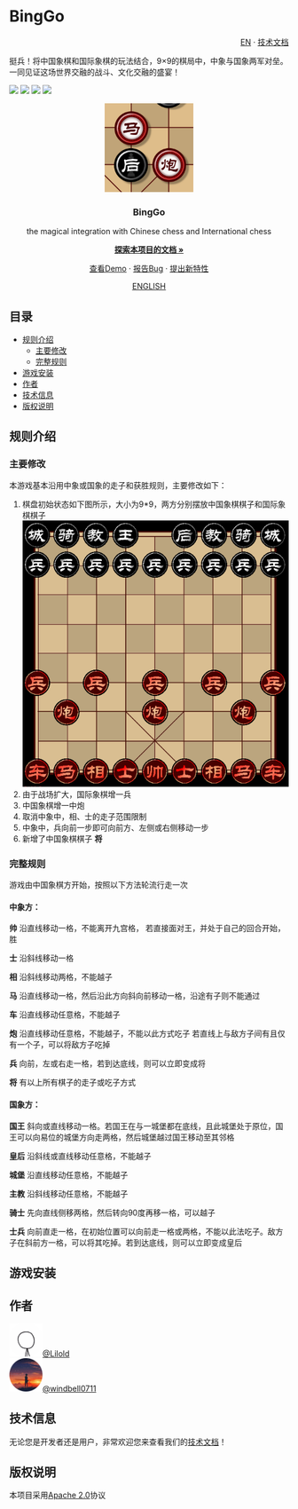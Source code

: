 # BingGo
<p align="right">
  <a href="https://github.com/windbelljianjie0711/BingGo/README_en.md">EN</a> · 
  <a href="https://github.com/windbelljianjie0711/BingGo/README_tech.md">技术文档</a>
</p>
挺兵！将中国象棋和国际象棋的玩法结合，9×9的棋局中，中象与国象两军对垒。一同见证这场世界交融的战斗、文化交融的盛宴！


[![](https://img.shields.io/badge/issues-0-blue)](https://github.com/windbell0711/BingGo/issues)
![](https://img.shields.io/badge/contributors-2-green)
![](https://img.shields.io/badge/stars-1-orange)
[![](https://img.shields.io/badge/LICENSE-Apache2.0-yellow)](https://github.com/windbell0711/BingGo?tab=Apache-2.0-1-ov-file#readme)

<p align="center">
  <a href="https://github.com/windbelljianjie0711/BingGo">
    <img src="./img_readme/mahoupao.png" alt="Logo" width="160" height="160">
  </a>
</p>

<h3 align="center">BingGo</h3>
<p align="center">the magical integration with Chinese chess and International chess</p>

[<p align="center">**探索本项目的文档 »**</p>](#目录)
<p align="center">
  <a href="https://github.com/windbell0711/BingGo">查看Demo</a>  ·
  <a href="https://github.com/windbell0711/BingGo/issues">报告Bug</a>  ·
  <a href="https://github.com/windbell0711/BingGo/issues">提出新特性</a>
</p>
<p align="center">
  <a href="https://github.com/windbelljianjie0711/BingGo/README_en.md"><u>ENGLISH</u></a>
</p>
 

## 目录
- [规则介绍](#规则介绍)
  - [主要修改](#主要修改)
  - [完整规则](#完整规则)
- [游戏安装](#游戏安装)
- [作者](#作者)
- [技术信息](#技术信息)
- [版权说明](#版权说明)


## 规则介绍
### 主要修改
本游戏基本沿用中象或国象的走子和获胜规则，主要修改如下：
1. 棋盘初始状态如下图所示，大小为9*9，两方分别摆放中国象棋棋子和国际象棋棋子
![游戏开局](./img_readme/war1.png)
2. 由于战场扩大，国际象棋增一兵
3. 中国象棋增一中炮
4. 取消中象中，相、士的走子范围限制
5. 中象中，兵向前一步即可向前方、左侧或右侧移动一步
6. 新增了中国象棋棋子 **将**

### 完整规则

游戏由中国象棋方开始，按照以下方法轮流行走一次

#### 中象方：
**帅**
沿直线移动一格，不能离开九宫格，
若直接面对王，并处于自己的回合开始，胜

**士**
沿斜线移动一格

**相**
沿斜线移动两格，不能越子

**马**
沿直线移动一格，然后沿此方向斜向前移动一格，沿途有子则不能通过

**车**
沿直线移动任意格，不能越子

**炮**
沿直线移动任意格，不能越子，不能以此方式吃子
若直线上与敌方子间有且仅有一个子，可以将敌方子吃掉

**兵**
向前，左或右走一格，若到达底线，则可以立即变成将

**将**
有以上所有棋子的走子或吃子方式


#### 国象方：

**国王**
斜向或直线移动一格。若国王在与一城堡都在底线，且此城堡处于原位，国王可以向易位的城堡方向走两格，然后城堡越过国王移动至其邻格

**皇后**
沿斜线或直线移动任意格，不能越子

**城堡**
沿直线移动任意格，不能越子

**主教**
沿斜线移动任意格，不能越子

**骑士**
先向直线侧移两格，然后转向90度再移一格，可以越子

**士兵**
向前直走一格，在初始位置可以向前走一格或两格，不能以此法吃子。敌方子在斜前方一格，可以将其吃掉。若到达底线，则可以立即变成皇后


## 游戏安装

## 作者
<img src="./img_readme/Lilold.png" alt="Logo" width="60" height="60"><a href="https://github.com/windbell0711/Lilold333">@Lilold</a>
<br/>
<img src="./img_readme/windbell0711.png" alt="Logo" width="60" height="60"><a href="https://github.com/windbell0711/windbell0711">@windbell0711</a>

## 技术信息
无论您是开发者还是用户，非常欢迎您来查看我们的[技术文档](README_tech.md)！

## 版权说明
本项目采用[Apache 2.0](LICENSE)协议
